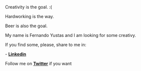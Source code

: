 <head>
<title> Yusfer website :) </title>
</head>

<body>
<p>Creativity is the goal. :(</p>

<p>Hardworking is the way.</p>

<p>Beer is also the goal.</p>


<p>My name is Fernando Yustas and I am looking for some creativy.</p>

<p>If you find some, please, share to me in:</p>


<p> - <span style=" font-weight: bold"><a href="https://www.linkedin.com/in/fyustas/">Linkedin</a></span></p> <p>Follow me on  <span style=" font-weight: bold"><a href="https://twitter.com/fyustas1">Twitter</a></span> if you want</p>

</body>
